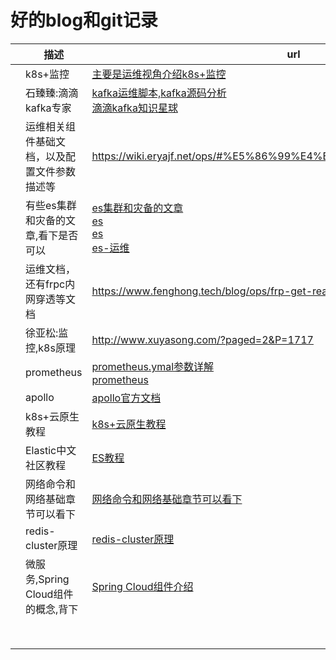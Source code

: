 # 好的blog和git记录



|      | 描述                                         | url                                                          |
| ---- | -------------------------------------------- | ------------------------------------------------------------ |
|      | k8s+监控                                     | [主要是运维视角介绍k8s+监控](https://cloud.tencent.com/developer/user/5908455) |
|      | 石臻臻:滴滴kafka专家                         | [kafka运维脚本,kafka源码分析](https://www.szzdzhp.com/kafka/)<br />[滴滴kafka知识星球](https://wx.zsxq.com/dweb2/index/group/28855282812811) |
|      | 运维相关组件基础文档，以及配置文件参数描述等 | https://wiki.eryajf.net/ops/#%E5%86%99%E4%BD%9C%E6%84%9F%E6%80%80 |
|      | 有些es集群和灾备的文章,看下是否可以          | [es集群和灾备的文章](https://cloud.tencent.com/developer/user/6583491)<br />[es](https://cloud.tencent.com/developer/column/4008)<br />[es](https://cloud.tencent.com/developer/column/90442/tag-10307)<br />[es-运维](https://cloud.tencent.com/developer/column/84934/tag-10307) |
|      | 运维文档，还有frpc内网穿透等文档             | https://www.fenghong.tech/blog/ops/frp-get-realip/           |
|      | 徐亚松:监控,k8s原理                          | http://www.xuyasong.com/?paged=2&P=1717                      |
|      | prometheus                                   | [prometheus.ymal参数详解](https://www.cnblogs.com/rexcheny/p/10675891.html)<br />[prometheus](https://cloud.tencent.com/developer/user/7471804) |
|      | apollo                                       | [apollo官方文档](https://www.apolloconfig.com/#/zh/README)   |
|      | k8s+云原生教程                               | [k8s+云原生教程](https://jimmysong.io/kubernetes-handbook/guide/kubelet-authentication-authorization.html) |
|      | Elastic中文社区教程                          | [ES教程](https://elasticstack.blog.csdn.net/article/details/102728604) |
|      | 网络命令和网络基础章节可以看下               | [网络命令和网络基础章节可以看下](https://www.kancloud.cn/panxin20/notes/1923557  ) |
|      | redis-cluster原理                            | [redis-cluster原理](https://blog.csdn.net/xiaofeng10330111/article/details/90384502?ops_request_misc=%257B%2522request%255Fid%2522%253A%2522163653146816780265451858%2522%252C%2522scm%2522%253A%252220140713.130102334.pc%255Fblog.%2522%257D&request_id=163653146816780265451858&biz_id=0&utm_medium=distribute.pc_search_result.none-task-blog-2~blog~first_rank_v2~rank_v29-5-90384502.pc_v2_rank_blog_default&utm_term=redis+cluster&spm=1018.2226.3001.4450) |
|      | 微服务,Spring Cloud组件的概念,背下           | [Spring Cloud组件介绍](http://c.biancheng.net/view/5467.html) |
|      |                                              |                                                              |
|      |                                              |                                                              |
|      |                                              |                                                              |
|      |                                              |                                                              |
|      |                                              |                                                              |
|      |                                              |                                                              |
|      |                                              |                                                              |
|      |                                              |                                                              |

